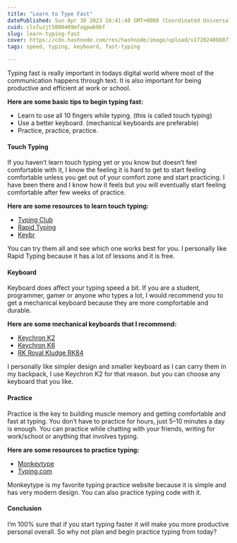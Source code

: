 ```yaml
---
title: "Learn to Type Fast"
datePublished: Sun Apr 30 2023 10:41:48 GMT+0000 (Coordinated Universal Time)
cuid: clxfuzjt5000409mfagpwb8bf
slug: learn-typing-fast
cover: https://cdn.hashnode.com/res/hashnode/image/upload/v1720240860710/fe34f3f2-d095-4628-a1e8-280bed869656.webp
tags: speed, typing, keyboard, fast-typing

---
```


Typing fast is really important in todays digital world where most of the communication happens through text. It is also important for being productive and efficient at work or school.

**Here are some basic tips to begin typing fast:**

*   Learn to use all 10 fingers while typing. (this is called touch typing)
*   Use a better keyboard. (mechanical keyboards are preferable)
*   Practice, practice, practice.

#### Touch Typing

If you haven’t learn touch typing yet or you know but doesn’t feel comfortable with it, I know the feeling it is hard to get to start feeling comfortable unless you get out of your comfort zone and start practicing. I have been there and I know how it feels but you will eventually start feeling comfortable after few weeks of practice.

**Here are some resources to learn touch typing:**

*   [Typing Club](https://www.typingclub.com/)
*   [Rapid Typing](https://www.rapidtyping.com/)
*   [Keybr](https://www.keybr.com/)

You can try them all and see which one works best for you. I personally like Rapid Typing because it has a lot of lessons and it is free.

#### Keyboard

Keyboard does affect your typing speed a bit. If you are a student, programmer, gamer or anyone who types a lot, I would recommend you to get a mechanical keyboard because they are more compfortable and durable.

**Here are some mechanical keyboards that I recommend:**

*   [Keychron K2](https://www.keychron.com/products/keychron-k2-wireless-mechanical-keyboard)
*   [Keychron K6](https://www.keychron.com/products/keychron-k6-wireless-mechanical-keyboard)
*   [RK Royal Kludge RK84](https://www.techlandbd.com/rk-royal-kludge-rk84-keyboard-red)

I personally like simpler design and smaller keyboard as I can carry them in my backpack, I use Keychron K2 for that reason. but you can choose any keyboard that you like.

#### Practice

Practice is the key to building muscle memory and getting comfortable and fast at typing. You don’t have to practice for hours, just 5–10 minutes a day is enough. You can practice while chatting with your friends, writing for work/school or anything that involves typing.

**Here are some resources to practice typing:**

*   [Monkeytype](https://monkeytype.com/)
*   [Typing.com](https://www.typing.com/student)

Monkeytype is my favorite typing practice website because it is simple and has very modern design. You can also practice typing code with it.

#### Conclusion

I’m 100% sure that if you start typing faster it will make you more productive personal overall. So why not plan and begin practice typing from today?
